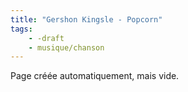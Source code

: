 ```yaml
---
title: "Gershon Kingsle - Popcorn"
tags:
    - -draft
    - musique/chanson
---
```


Page créée automatiquement, mais vide.
